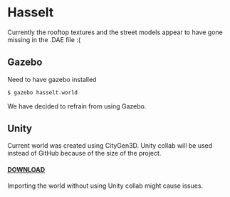# Hasselt

Currently the rooftop textures and the street models appear to have gone missing in the .DAE file :(

## Gazebo

Need to have gazebo installed

```bash
$ gazebo hasselt.world

```

We have decided to refrain from using Gazebo.

## Unity

Current world was created using CityGen3D.
Unity collab will be used instead of GitHub because of the size of the project.
#### [DOWNLOAD](https://whaletank.be/s/D5281zlWxJzoyGZx)
Importing the world without using Unity collab might cause issues.
